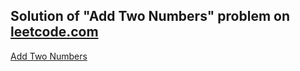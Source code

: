 ## Solution of "Add Two Numbers" problem on [leetcode.com](http://leetcode.com)
[Add Two Numbers](https://leetcode.com/problems/add-two-numbers/)

